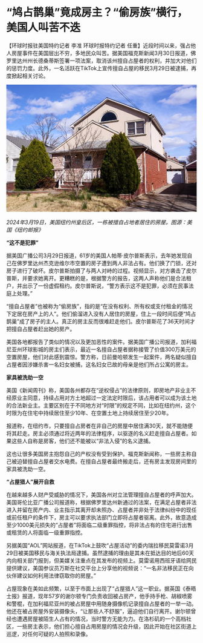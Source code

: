 # “鸠占鹊巢”竟成房主？“偷房族”横行，美国人叫苦不迭

【环球时报驻美国特约记者 李准 环球时报特约记者
任重】近段时间以来，强占他人房屋事件在美国层出不穷，多地民众叫苦。据美国福克斯新闻3月30日报道，佛罗里达州州长德桑蒂斯签署一项法案，取消该州擅自占屋者的权利，并加大对他们的惩罚力度。此外，一名活跃在TikTok上宣传擅自占屋的移民3月29日被逮捕，再度掀起相关讨论。

![85dc40f16cb093c2aae14739fd0de15c.jpg](https://raw.githubusercontent.com/qqhsx/qqnews_image/main/2024/04/01/“鸠占鹊巢”竟成房主？“偷房族”横行，美国人叫苦不迭/85dc40f16cb093c2aae14739fd0de15c.jpg)

_2024年3月19日，美国纽约州皇后区，一栋被擅自占地者居住的房屋。图源：美国《纽约邮报》_

**“这不是犯罪”**

据美国广播公司3月29日报道，61岁的美国人帕蒂·皮尔普斯表示，去年她发现自己在佛罗里达州杰克逊维尔市空置的房子遭到两人非法占有。他们换了门锁，还对房子进行了破坏。皮尔普斯拍摄了与两人对峙的过程。视频显示，对方袭击了皮尔普斯，并要求她离开。更糟糕的是，根据警方的报告，这两人声称他们是合法租户，并出示了一份虚假租约。皮尔普斯说，“警方表示这不是犯罪，必须在民事法庭上处理。”

“擅自占屋者”也被称为“偷房族”，指的是“在没有权利、所有权或支付租金的情况下定居在房产上的人”。他们偷溜进入没有人居住的房屋，住上一段时间后便“鸠占鹊巢”成了房子的主人。真正的房主反而很难赶走他们。皮尔普斯花了36天时间才把擅自占屋者赶出她的房产。

美国各地都报告了类似的情况以及更加恶性的案件。据美国广播公司报道，加利福尼亚州环球影城的房主们表示，最近一名擅自占屋者据称接管了价值300万美元的空置房屋，他们对此感到震惊。警方称，日前曼哈顿发生一起案件，两名疑似擅自占屋者因涉嫌杀害一名妇女被捕，这名妇女已故的母亲是他们所占公寓的房主。

**家具被洗劫一空**

美国《新闻周刊》称，美国各州都存在“逆权侵占”的法律原则，即房地产非业主不经原业主同意，持续占用对方土地超过一定法定时限后，该占用者可以成为该土地的合法新业主。主要区别在于不同地方对“时限”的规定不同，比如在纽约州，这个时限为在住宅中持续居住至少10年、在空置土地上持续居住至少20年。

报道称，在纽约市，只要擅自占房者在非自己的房屋中居住满30天，就不能随便将其赶走。房主必须通过将近两年的法律程序，以驱逐的名义赶走擅自占屋者。如果这些人自称是房客，他们还不能被以“非法入侵”的名义逮捕。

这也让很多美国房主抱怨自己的产权没有受到保护。福克斯新闻称，一些房主称自己被迫替擅自占屋者交水电费。在擅自占屋者最终搬走后，还有房主发现房间里的家具被洗劫一空。

**“占屋猎人”展开自救**

在越来越多人财产受威胁的情况下，美国各州对立法管理擅自占屋者的呼声加大。美国哥伦比亚广播公司报道称，根据佛罗里达州新通过的法案，在满足占屋者非法进入并留在房产内、业主指示其离开却未照办、占屋者并非处于法律纠纷中的现任或前任租户的条件下，房主可以要求执法部门立即将占屋者驱离。此外，故意造成至少1000美元损失的“占屋者”将面临二级重罪指控，将非法占有的住宅进行出售或租赁的人将面临一级重罪指控。

另据美国“AOL”网站报道，在TikTok上鼓吹“占屋活动”的委内瑞拉移民莫雷诺3月29日被美国移民与海关执法局逮捕。虽然逮捕的理由是其未在抵达目的地后60天内向相关部门报到，但美媒关注重点在其发布的视频上。莫雷诺用西班牙语给网民提供建议，美国参议员万斯在社交平台上分享他的视频说：“一名非法移民正在向伙伴建议如何利用法律窃取你的房屋。”

占屋现象在美如此频繁，以至于市面上出现了“占屋猎人”这一职业。据英国《泰晤士报》报道，现年57岁的谢尔顿专门负责收回被占房产，他手持手枪、胡椒喷雾和警棍，在加利福尼亚州的被占房屋中用随身摄像机记录擅自占屋者的一举一动。他还在被占房屋外安装摄像头，“让那些人不舒服”，逼迫他们自行离开。谢尔顿曾经也遭遇房屋被陌生人占有的情况，当时警方无能为力。在洛杉矶的一个高档社区，一些房主表示，他们担心擅自占用房屋的情况会升级，因此开始在社区街道上巡逻，对任何可疑的人拍照和录像。

